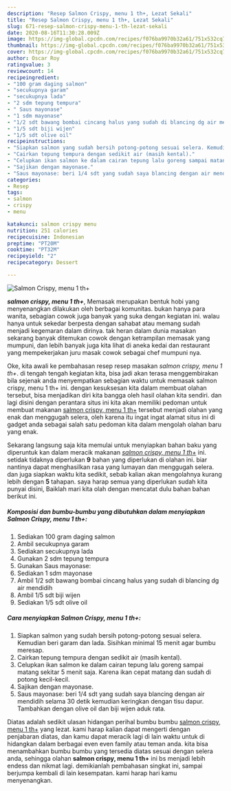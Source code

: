 ```yaml
---
description: "Resep Salmon Crispy, menu 1 th+, Lezat Sekali"
title: "Resep Salmon Crispy, menu 1 th+, Lezat Sekali"
slug: 671-resep-salmon-crispy-menu-1-th-lezat-sekali
date: 2020-08-16T11:30:28.009Z
image: https://img-global.cpcdn.com/recipes/f076ba9970b32a61/751x532cq70/salmon-crispy-menu-1-th-foto-resep-utama.jpg
thumbnail: https://img-global.cpcdn.com/recipes/f076ba9970b32a61/751x532cq70/salmon-crispy-menu-1-th-foto-resep-utama.jpg
cover: https://img-global.cpcdn.com/recipes/f076ba9970b32a61/751x532cq70/salmon-crispy-menu-1-th-foto-resep-utama.jpg
author: Oscar Roy
ratingvalue: 3
reviewcount: 14
recipeingredient:
- "100 gram daging salmon"
- "secukupnya garam"
- "secukupnya lada"
- "2 sdm tepung tempura"
- " Saus mayonase"
- "1 sdm mayonase"
- "1/2 sdt bawang bombai cincang halus yang sudah di blancing dg air mendidih"
- "1/5 sdt biji wijen"
- "1/5 sdt olive oil"
recipeinstructions:
- "Siapkan salmon yang sudah bersih potong-potong sesuai selera. Kemudian beri garam dan lada. Sisihkan minimal 15 menit agar bumbu meresap."
- "Cairkan tepung tempura dengan sedikit air (masih kental)."
- "Celupkan ikan salmon ke dalam cairan tepung lalu goreng sampai matang sekitar 5 menit saja. Karena ikan cepat matang dan sudah di potong kecil-kecil."
- "Sajikan dengan mayonase."
- "Saus mayonase: beri 1/4 sdt yang sudah saya blancing dengan air mendidih selama 30 detik kemudian keringkan dengan tisu dapur. Tambahkan dengan olive oil dan biji wijen aduk rata."
categories:
- Resep
tags:
- salmon
- crispy
- menu

katakunci: salmon crispy menu 
nutrition: 251 calories
recipecuisine: Indonesian
preptime: "PT20M"
cooktime: "PT32M"
recipeyield: "2"
recipecategory: Dessert

---
```



![Salmon Crispy, menu 1 th+](https://img-global.cpcdn.com/recipes/f076ba9970b32a61/751x532cq70/salmon-crispy-menu-1-th-foto-resep-utama.jpg)

<b><i>salmon crispy, menu 1 th+</i></b>, Memasak merupakan bentuk hobi yang menyenangkan dilakukan oleh berbagai komunitas. bukan hanya para wanita, sebagian cowok juga banyak yang suka dengan kegiatan ini. walau hanya untuk sekedar berpesta dengan sahabat atau memang sudah menjadi kegemaran dalam dirinya. tak heran dalam dunia masakan sekarang banyak ditemukan cowok dengan ketrampilan memasak yang mumpuni, dan lebih banyak juga kita lihat di aneka kedai dan restaurant yang mempekerjakan juru masak cowok sebagai chef mumpuni nya.

Oke, kita awali ke pembahasan resep resep masakan <i>salmon crispy, menu 1 th+</i>. di tengah tengah kegiatan kita, bisa jadi akan terasa menggembirakan bila sejenak anda menyempatkan sebagian waktu untuk memasak salmon crispy, menu 1 th+ ini. dengan kesuksesan kita dalam membuat olahan tersebut, bisa menjadikan diri kita bangga oleh hasil olahan kita sendiri. dan lagi disini dengan perantara situs ini kita akan memiliki pedoman untuk membuat makanan <u>salmon crispy, menu 1 th+</u> tersebut menjadi olahan yang enak dan menggugah selera, oleh karena itu ingat ingat alamat situs ini di gadget anda sebagai salah satu pedoman kita dalam mengolah olahan baru yang enak.




Sekarang langsung saja kita memulai untuk menyiapkan bahan baku yang diperuntuk kan dalam meracik makanan <u><i>salmon crispy, menu 1 th+</i></u> ini. setidak tidaknya diperlukan <b>9</b> bahan yang diperlukan di olahan ini. biar nantinya dapat menghasilkan rasa yang lumayan dan menggugah selera. dan juga siapkan waktu kita sedikit, sebab kalian akan mengolahnya kurang lebih dengan <b>5</b> tahapan. saya harap semua yang diperlukan sudah kita punyai disini, Baiklah mari kita olah dengan mencatat dulu bahan bahan berikut ini.

<!--inarticleads1-->

##### Komposisi dan bumbu-bumbu yang dibutuhkan dalam menyiapkan Salmon Crispy, menu 1 th+:

1. Sediakan 100 gram daging salmon
1. Ambil secukupnya garam
1. Sediakan secukupnya lada
1. Gunakan 2 sdm tepung tempura
1. Gunakan  Saus mayonase:
1. Sediakan 1 sdm mayonase
1. Ambil 1/2 sdt bawang bombai cincang halus yang sudah di blancing dg air mendidih
1. Ambil 1/5 sdt biji wijen
1. Sediakan 1/5 sdt olive oil




<!--inarticleads2-->

##### Cara menyiapkan Salmon Crispy, menu 1 th+:

1. Siapkan salmon yang sudah bersih potong-potong sesuai selera. Kemudian beri garam dan lada. Sisihkan minimal 15 menit agar bumbu meresap.
1. Cairkan tepung tempura dengan sedikit air (masih kental).
1. Celupkan ikan salmon ke dalam cairan tepung lalu goreng sampai matang sekitar 5 menit saja. Karena ikan cepat matang dan sudah di potong kecil-kecil.
1. Sajikan dengan mayonase.
1. Saus mayonase: beri 1/4 sdt yang sudah saya blancing dengan air mendidih selama 30 detik kemudian keringkan dengan tisu dapur. Tambahkan dengan olive oil dan biji wijen aduk rata.




Diatas adalah sedikit ulasan hidangan perihal bumbu bumbu <u>salmon crispy, menu 1 th+</u> yang lezat. kami harap kalian dapat mengerti dengan penjabaran diatas, dan kamu dapat meracik lagi di lain waktu untuk di hidangkan dalam berbagai even even family atau teman anda. kita bisa menambahkan bumbu bumbu yang tersedia diatas sesuai dengan selera anda, sehingga olahan <b>salmon crispy, menu 1 th+</b> ini bs menjadi lebih endess dan nikmat lagi. demikianlah pembahasan singkat ini, sampai berjumpa kembali di lain kesempatan. kami harap hari kamu menyenangkan.
